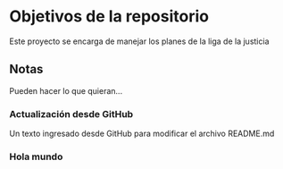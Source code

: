 # Objetivos de la repositorio

Este proyecto se encarga de manejar los planes de la liga de la justicia


## Notas
Pueden hacer lo que quieran...

### Actualización desde GitHub
Un texto ingresado desde GitHub para modificar el archivo README.md

### Hola mundo
